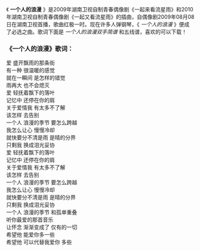 

《 **一个人的浪漫**
》是2009年湖南卫视自制青春偶像剧《一起来看流星雨》和2010年湖南卫视自制青春偶像剧《一起又看流星雨》的插曲，自偶像剧2009年08月08日在湖南卫视首播，歌曲红极一时。现在许多人弹钢琴，《
_一个人的浪漫_ 》便成了必选之曲。歌词下面是 _一个人的浪漫双手简谱_ 和五线谱，喜欢的可以下载！

### 《一个人的浪漫》歌词：

爱 盛开飘雨的那条街  
有一种 很温暖的感觉  
就在一瞬间 是怎样的错觉  
雨再大 也不会熄灭  
爱 轻抚着飘下的落叶  
记忆中 还停在你的肩  
关于爱情我 有太多不了解  
该怎样 去告别  
一个人 浪漫的季节 要怎么跨越  
我怎么让心 慢慢冷却  
就快要分不清是雨 是晴的分界  
只剩我 换成泪光妥协  
爱 轻抚着飘下的落叶  
记忆中 还停在你的肩  
关于爱情我 有太多不了解  
该怎样 去告别  
一个人 浪漫的季节 要怎么跨越  
我怎么让心 慢慢冷却  
就快要分不清是雨 是晴的分界  
只剩我 换成泪光妥协  
一个人 浪漫的季节 和孤单重叠  
听你最爱的那首音乐  
让怀念 渐渐变成了 仅有的一切  
希望他 能爱你多一些  
希望他 可以代替我爱你 多些

